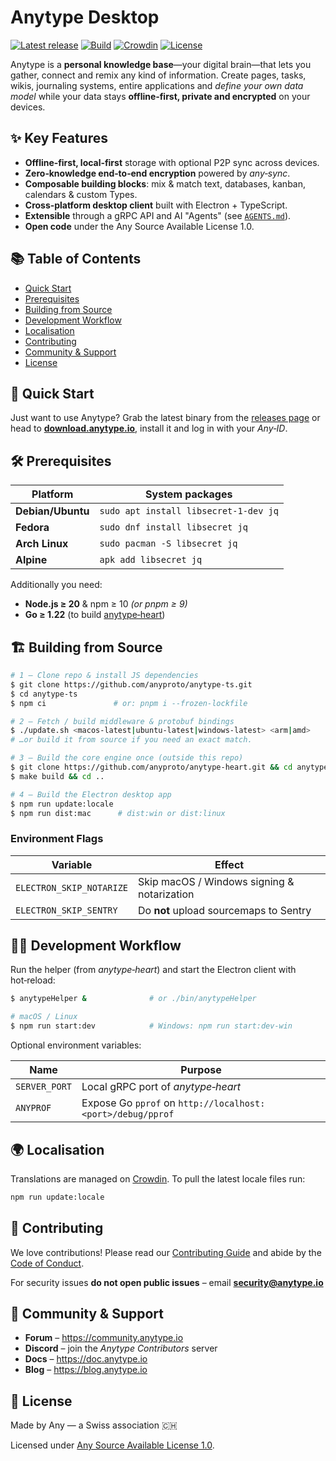 # Anytype Desktop

[![Latest release](https://img.shields.io/github/v/release/anyproto/anytype-ts?label=download)](https://github.com/anyproto/anytype-ts/releases)
[![Build](https://img.shields.io/github/actions/workflow/status/anyproto/anytype-ts/ci.yml?label=CI)](https://github.com/anyproto/anytype-ts/actions)
[![Crowdin](https://badges.crowdin.net/e/1ecaaee720d0b123268584461f4cf6dc/localized.svg)](https://crowdin.com/project/anytype)
[![License](https://img.shields.io/badge/license-ASAL‑1.0‑blue.svg)](LICENSE.md)



Anytype is a **personal knowledge base**—your digital brain—that lets you gather, connect and remix any kind of information. Create pages, tasks, wikis, journaling systems, entire applications and *define your own data model* while your data stays **offline‑first, private and encrypted** on your devices.


## ✨ Key Features

- **Offline‑first, local‑first** storage with optional P2P sync across devices.
- **Zero‑knowledge end‑to‑end encryption** powered by *any‑sync*.
- **Composable building blocks**: mix & match text, databases, kanban, calendars & custom Types.
- **Cross‑platform desktop client** built with Electron + TypeScript.
- **Extensible** through a gRPC API and AI "Agents" (see [`AGENTS.md`](./AGENTS.md)).
- **Open code** under the Any Source Available License 1.0.

## 📚 Table of Contents

- [Quick Start](#-quick-start)
- [Prerequisites](#-prerequisites)
- [Building from Source](#-building-from-source)
- [Development Workflow](#-development-workflow)
- [Localisation](#-localisation)
- [Contributing](#-contributing)
- [Community & Support](#-community--support)
- [License](#-license)


## 🚀 Quick Start

Just want to use Anytype? Grab the latest binary from the [releases page](https://github.com/anyproto/anytype-ts/releases) or head to **[download.anytype.io](https://download.anytype.io)**, install it and log in with your *Any‑ID*.


## 🛠 Prerequisites

| Platform | System packages |
| -------- | -------------- |
| **Debian/Ubuntu** | `sudo apt install libsecret-1-dev jq` |
| **Fedora** | `sudo dnf install libsecret jq` |
| **Arch Linux** | `sudo pacman -S libsecret jq` |
| **Alpine** | `apk add libsecret jq` |

Additionally you need:

- **Node.js ≥ 20** & npm ≥ 10 *(or pnpm ≥ 9)*
- **Go ≥ 1.22** (to build [anytype‑heart](https://github.com/anyproto/anytype-heart))


## 🏗 Building from Source

```bash
# 1 – Clone repo & install JS dependencies
$ git clone https://github.com/anyproto/anytype-ts.git
$ cd anytype-ts
$ npm ci               # or: pnpm i --frozen-lockfile

# 2 – Fetch / build middleware & protobuf bindings
$ ./update.sh <macos-latest|ubuntu-latest|windows-latest> <arm|amd>
# …or build it from source if you need an exact match.

# 3 – Build the core engine once (outside this repo)
$ git clone https://github.com/anyproto/anytype-heart.git && cd anytype-heart
$ make build && cd ..

# 4 – Build the Electron desktop app
$ npm run update:locale
$ npm run dist:mac      # dist:win or dist:linux
```

### Environment Flags

| Variable | Effect |
| -------- | ------ |
| `ELECTRON_SKIP_NOTARIZE` | Skip macOS / Windows signing & notarization |
| `ELECTRON_SKIP_SENTRY`   | Do **not** upload sourcemaps to Sentry |


## 🧑‍💻 Development Workflow

Run the helper (from *anytype‑heart*) and start the Electron client with hot‑reload:

```bash
$ anytypeHelper &              # or ./bin/anytypeHelper

# macOS / Linux
$ npm run start:dev            # Windows: npm run start:dev-win
```

Optional environment variables:

| Name | Purpose |
| ---- | ------- |
| `SERVER_PORT` | Local gRPC port of *anytype‑heart* |
| `ANYPROF` | Expose Go `pprof` on `http://localhost:<port>/debug/pprof` |


## 🌍 Localisation

Translations are managed on [Crowdin](https://crowdin.com/project/anytype). To pull the latest locale files run:

```bash
npm run update:locale
```


## 🤝 Contributing

We love contributions! Please read our [Contributing Guide](CONTRIBUTING.md) and abide by the [Code of Conduct](CODE_OF_CONDUCT.md).

For security issues **do not open public issues** – email **security@anytype.io** 


## 💬 Community & Support

- **Forum** – <https://community.anytype.io>
- **Discord** – join the *Anytype Contributors* server
- **Docs** – <https://doc.anytype.io>
- **Blog** – <https://blog.anytype.io>


## 📝 License

Made by Any — a Swiss association 🇨🇭

Licensed under [Any Source Available License 1.0](./LICENSE.md).
